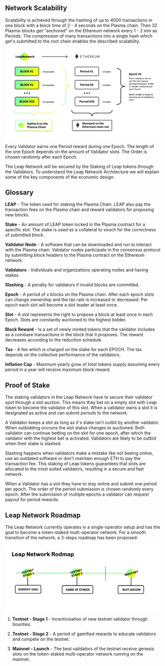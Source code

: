 
## Network Scalability

Scalability is achieved through the hashing of up to 4000 transactions in one block with a block time of 2 - 4 seconds on the Plasma chain. Then 32 Plasma-blocks get "anchored" on the Ethereum network every 1 - 2 min as Periods. The compression of many transactions into a single hash which get's submitted to the root chain enables the described scalability.

![Plasma Network](/img/val-img1.jpg "Description of the Plasma Network")

Every Validator earns one Period reward during one Epoch. The length of the one Epoch depends on the amount of Validator slots. The Order is chosen randomly after each Epoch.

The Leap Network will be secured by the Staking of Leap tokens through the Validators. To understand the Leap Network Architecture we will explain some of the key components of the economic design. 

## Glossary

**LEAP** - The token used for staking the Plasma Chain. LEAP also pay the transaction fees on the Plasma chain and reward validators for proposing new blocks.

**Stake** - An amount of LEAP token locked in the Plasma contract for a specific slot. The stake is used as a collateral to vouch for the correctness of submitted block.

**Validator Node** - A software that can be downloaded and run to interact with the Plasma chain. Validator nodes participate in the consensus protocol by submitting block headers to the Plasma contract on the Ethereum network. 

**Validators** - Individuals and organizations operating nodes and having stakes.

**Slashing** - A penalty for validators if invalid blocks are committed.

**Epoch** - A period of x blocks on the Plasma chain. After each epoch slots can change ownership and the tax rate is increased or decreased. Per epoch each slot will become a slot leader at least once.

**Slot** - A slot represents the right to propose a block at least once in each Epoch. Slots are constantly auctioned to the highest bidder. 

**Block Reward** - Is a set of newly minted tokens that the validator includes as a coinbase transactions in the block that it proposes. The reward decreases according to the reduction schedule.

**Tax** - A fee which is charged on the stake for each EPOCH. The tax depends on the collective performance of the validators.

**Inflation Cap** - Maximum yearly grow of total tokens supply assuming every period in a year will receive maximum block reward. 

## Proof of Stake

The staking validators in the Leap Network have to secure their validator spot through a slot auction. This means they bet on a empty slot with Leap token to become the validator of this slot. When a validator owns a slot it is designated as active and can submit periods to the network.

A Validator keeps a slot as long as it's stake isn't outbit by another validator. When outbidding occruns the slot status changes to auctioned. Both validator can continue betting on the slot for one epoch, after which the validator with the highest bet is activated. Validators are likely to be outbid when their stake is slashed.

Slashing happens when validators make a mistake like not beeing online, use an outdated software or don't maintain enough ETH to pay the transaction fee. This staking of Leap tokens guarantees that slots are allocated to the most suited validators, resulting in a secure and fast network.

When a Validator has a slot they have to stay online and submit one period per epoch. The order of the period submission is chosen randomly every epoch. After the submission of multiple epochs a validator can request payout for period rewards.

## Leap Network Roadmap 

The Leap Network currently operates in a single-operator setup and has the goal to become a token-staked multi-operator network. For a smooth transition of the network, a 3-steps roadmap has been proposed:

![Roadmap](/img/val-img3.jpg "Roadmap")

1. **Testnet - Stage 1** - Incentivisation of new testnet validator through bounties.

2. **Testnet - Stage 2** - A period of gamified rewards to educate validators and compete on the testnet.

3. **Mainnet - Launch** - The best validators of the testnet receive genesis slots on the token-staked multi-operator network running on the mainnet.


